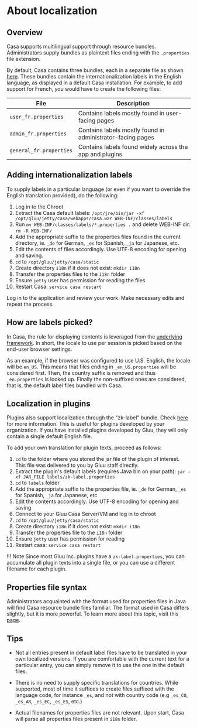 # About localization

## Overview

Casa supports multilingual support through resource bundles. Administrators supply bundles as plaintext files ending with the `.properties` file extension.
 
By default, Casa contains three bundles, each in a separate file as shown [here](https://github.com/GluuFederation/casa/tree/version_3.1.6/app/src/main/resources/labels). These bundles contain the internationalization labels in the English language, as displayed in a default Casa installation. For example, to add support for French, you would have to create the following files:

| File                    | Description                                                |
|------------------------ |---------------------------                                 |
| `user_fr.properties`    | Contains labels mostly found in user-facing pages          |
| `admin_fr.properties`   | Contains labels mostly found in administrator-facing pages |
| `general_fr.properties` | Contains labels found widely across the app and plugins    |
 
## Adding internationalization labels

To supply labels in a particular language (or even if you want to override the English translation provided), do the following:

1. Log in to the Chroot
1. Extract the Casa default labels: `/opt/jre/bin/jar -xf /opt/gluu/jetty/casa/webapps/casa.war WEB-INF/classes/labels`
1. Run `mv WEB-INF/classes/labels/*.properties .` and delete WEB-INF dir: `rm -R WEB-INF/`
1. Add the appropriate suffix to the properties files found in the current directory, ie. `_de` for German, `_es` for Spanish, `_ja` for Japanese, etc.
1. Edit the contents of files accordingly. Use UTF-8 encoding for opening and saving.
1. `cd` to `/opt/gluu/jetty/casa/static`
1. Create directory `i18n` if it does not exist: `mkdir i18n`
1. Transfer the properties files to the `i18n` folder
1. Ensure `jetty` user has permission for reading the files
1. Restart Casa: `service casa restart`

Log in to the application and review your work. Make necessary edits and repeat the process.

## How are labels picked?

In Casa, the rule for displaying contents is leveraged from the [underlying framework](https://www.zkoss.org/wiki/ZK%20Developer's%20Reference/Internationalization). In short, the locale to use per session is picked based on the end-user browser settings.

As an example, if the browser was configured to use U.S. English, the locale will be `en_US`. This means that files ending in  `_en_US.properties` will be considered first. Then, the country suffix is removed and thus `_en.properties` is looked up. Finally the non-suffixed ones are considered, that is, the default label files bundled with Casa.

## Localization in plugins

Plugins also support localization through the "zk-label" bundle. Check [here](../developer/intro-plugin.md#anatomy-of-a-plugin) for more information. This is useful for plugins developed by your organization. If you have installed plugins developed by Gluu, they will only contain a single default English file.

To add your own translation for plugin texts, proceed as follows:

1. `cd` to the folder where you stored the jar file of the plugin of interest. This file was delivered to you by Gluu staff directly.
1. Extract the plugin's default labels (requires Java bin on your path): `jar -xf JAR_FILE labels/zk-label.properties`
1. `cd` to `labels` folder
1. Add the appropriate suffix to the properties file, ie. `_de` for German, `_es` for Spanish, `_ja` for Japanese, etc
1. Edit the contents accordingly. Use UTF-8 encoding for opening and saving
1. Connect to your Gluu Casa Server/VM and log in to chroot
1. `cd` to `/opt/gluu/jetty/casa/static`
1. Create directory `i18n` if it does not exist: `mkdir i18n`
1. Transfer the properties file to the `i18n` folder
1. Ensure `jetty` user has permission for reading
1. Restart casa: `service casa restart`

!!! Note
    Since most Gluu Inc. plugins have a `zk-label.properties`, you can accumulate all plugin texts into a single file, or you can use a different filename for each plugin.

## Properties file syntax 

Administrators acquainted with the format used for properties files in Java will find Casa resource bundle files familiar. The format used in Casa differs slightly, but it is more powerful. To learn more about this topic, visit this [page](https://www.zkoss.org/wiki/ZK%20Developer's%20Reference/Internationalization/Labels/The%20Format%20of%20Properties%20Files).

## Tips

- Not all entries present in default label files have to be translated in your own localized versions. If you are comfortable with the current text for a particular entry, you can simply remove it to use the one in the default files.

- There is no need to supply specific translations for countries. While supported, most of time it suffices to create files suffixed with the language code, for instance `_es`, and not with country code (e.g `_es_CO`, `_es_AR`, `_es_EC`, `_es_ES`, etc.) 

- Actual filenames for properties files are not relevant. Upon start, Casa will parse all properties files present in `i18n` folder.
